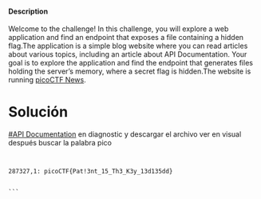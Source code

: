 #### Description

Welcome to the challenge! In this challenge, you will explore a web application and find an endpoint that exposes a file containing a hidden flag.The application is a simple blog website where you can read articles about various topics, including an article about API Documentation. Your goal is to explore the application and find the endpoint that generates files holding the server’s memory, where a secret flag is hidden.The website is running [picoCTF News](http://verbal-sleep.picoctf.net:61002/).

# Solución 
[#API Documentation](http://verbal-sleep.picoctf.net:53331/api-docs) 
en diagnostic y descargar el archivo ver en visual después buscar la palabra pico

````


287327,1: picoCTF{Pat!3nt_15_Th3_K3y_13d135dd}


```